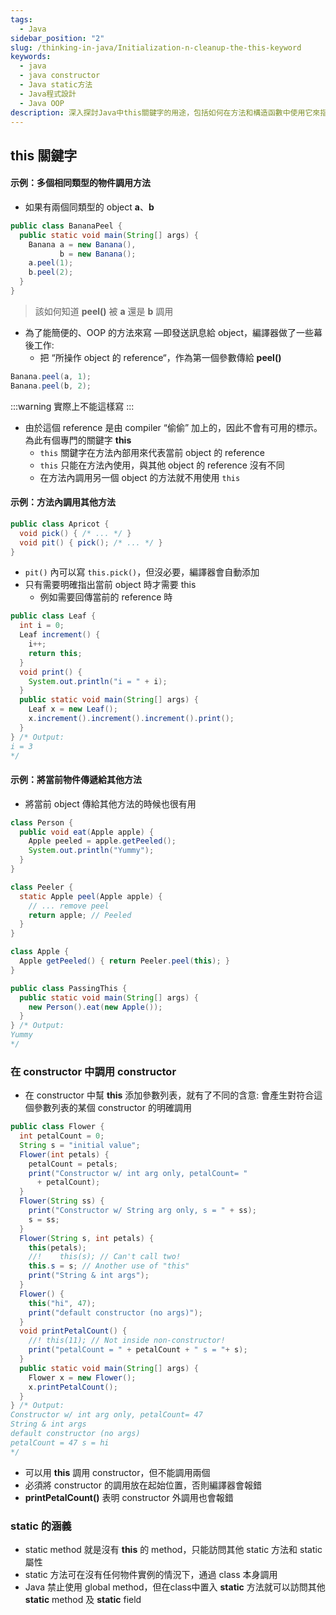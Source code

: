 ```yaml
---
tags:
  - Java
sidebar_position: "2"
slug: /thinking-in-java/Initialization-n-cleanup-the-this-keyword
keywords:
  - java
  - java constructor
  - Java static方法
  - Java程式設計
  - Java OOP
description: 深入探討Java中this關鍵字的用途，包括如何在方法和構造函數中使用它來指向當前對象，以及static方法的特性。
---
```

## this 關鍵字

#### 示例：多個相同類型的物件調用方法

- 如果有兩個同類型的 object **a**、**b**
```java
public class BananaPeel {
  public static void main(String[] args) {
    Banana a = new Banana(),
           b = new Banana();
    a.peel(1);
    b.peel(2);
  }
}
```
> 該如何知道 **peel()** 被 **a** 還是 **b** 調用
- 為了能簡便的、OOP 的方法來寫 —即發送訊息給 object，編譯器做了一些幕後工作:
    - 把 “所操作 object 的 reference“，作為第一個參數傳給 **peel()**

```java
Banana.peel(a, 1);
Banana.peel(b, 2);
```

:::warning
實際上不能這樣寫
:::
- 由於這個 reference 是由 compiler “偷偷” 加上的，因此不會有可用的標示。為此有個專門的關鍵字 **this**
	- `this` 關鍵字在方法內部用來代表當前 object 的 reference
    - `this` 只能在方法內使用，與其他 object 的 reference 沒有不同
    - 在方法內調用另一個 object 的方法就不用使用 `this`

#### 示例：方法內調用其他方法
```java
public class Apricot {
  void pick() { /* ... */ }
  void pit() { pick(); /* ... */ }
}
```

- `pit()` 內可以寫 `this.pick()`，但沒必要，編譯器會自動添加
- 只有需要明確指出當前 object 時才需要 this
    - 例如需要回傳當前的 reference 時
```java
public class Leaf {
  int i = 0;
  Leaf increment() {
    i++;
    return this;
  }
  void print() {
    System.out.println("i = " + i);
  }
  public static void main(String[] args) {
    Leaf x = new Leaf();
    x.increment().increment().increment().print();
  }
} /* Output:
i = 3
*/
```

#### 示例：將當前物件傳遞給其他方法
- 將當前 object 傳給其他方法的時候也很有用
```java
class Person {
  public void eat(Apple apple) {
    Apple peeled = apple.getPeeled();
    System.out.println("Yummy");
  }
}

class Peeler {
  static Apple peel(Apple apple) {
    // ... remove peel
    return apple; // Peeled
  }
}

class Apple {
  Apple getPeeled() { return Peeler.peel(this); }
}

public class PassingThis {
  public static void main(String[] args) {
    new Person().eat(new Apple());
  }
} /* Output:
Yummy
*/
```

### 在 constructor 中調用 constructor

- 在 constructor 中幫 **this** 添加參數列表，就有了不同的含意: 會產生對符合這個參數列表的某個 constructor 的明確調用
```java
public class Flower {
  int petalCount = 0;
  String s = "initial value";
  Flower(int petals) {
    petalCount = petals;
    print("Constructor w/ int arg only, petalCount= "
      + petalCount);
  }
  Flower(String ss) {
    print("Constructor w/ String arg only, s = " + ss);
    s = ss;
  }
  Flower(String s, int petals) {
    this(petals);
	//!    this(s); // Can't call two!
    this.s = s; // Another use of "this"
    print("String & int args");
  }
  Flower() {
    this("hi", 47);
    print("default constructor (no args)");
  }
  void printPetalCount() {
	//! this(11); // Not inside non-constructor!
    print("petalCount = " + petalCount + " s = "+ s);
  }
  public static void main(String[] args) {
    Flower x = new Flower();
    x.printPetalCount();
  }
} /* Output:
Constructor w/ int arg only, petalCount= 47
String & int args
default constructor (no args)
petalCount = 47 s = hi
*/
```

- 可以用 **this** 調用 constructor，但不能調用兩個
- 必須將 constructor 的調用放在起始位置，否則編譯器會報錯
- **printPetalCount()** 表明 constructor 外調用也會報錯

### static 的涵義

- static method 就是沒有 **this** 的 method，只能訪問其他 static 方法和 static 屬性
- static 方法可在沒有任何物件實例的情況下，通過 class 本身調用
- Java 禁止使用 global method，但在class中置入 **static** 方法就可以訪問其他 **static** method 及 **static** field

